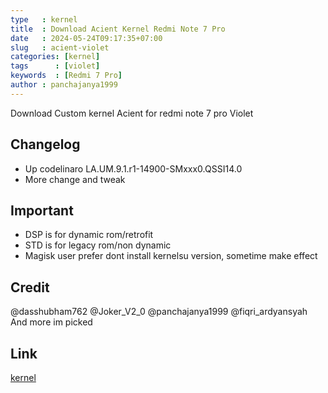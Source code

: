 ```yaml
---
type   : kernel
title  : Download Acient Kernel Redmi Note 7 Pro
date   : 2024-05-24T09:17:35+07:00
slug   : acient-violet
categories: [kernel]
tags      : [violet]
keywords  : [Redmi 7 Pro]
author : panchajanya1999
---
```


Download Custom kernel Acient for redmi note 7 pro Violet

## Changelog
- Up codelinaro LA.UM.9.1.r1-14900-SMxxx0.QSSI14.0
- More change and tweak

## Important
- DSP is for dynamic rom/retrofit
- STD is for legacy rom/non dynamic
- Magisk user prefer dont install kernelsu version, sometime make effect

## Credit
@dasshubham762
@Joker_V2_0
@panchajanya1999
@fiqri_ardyansyah
And more im picked

## Link
[kernel](https://t.me/ancientkernelci)

